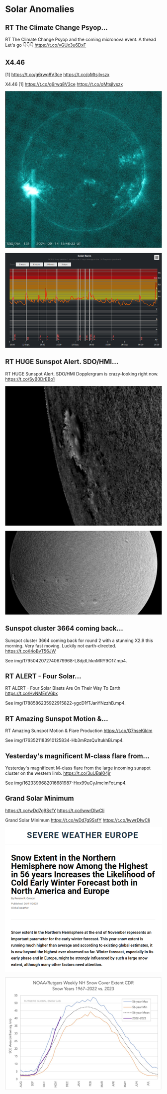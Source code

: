 # Solar Anomalies

## RT The Climate Change Psyop...

RT The Climate Change Psyop and the coming micronova event. A thread Let's go 👇👇👇 https://t.co/vGUx3u6DxF

## X4.46
[1] https://t.co/g6rwq8V3ce https://t.co/oMtsjIvszx

X4.46 [1] https://t.co/g6rwq8V3ce https://t.co/oMtsjIvszx

![](img/1834988727283700172-GXcwJMrWQAAn_AN.jpg)

![](img/1834988727283700172-GXcwVcsWYAAfLJY.png)

## RT HUGE Sunspot Alert. SDO/HMI...

RT HUGE Sunspot Alert. SDO/HMI Dopplergram is crazy-looking right now. https://t.co/SyB0DrEBo1

![](img/1820381105041691125-GUK5waLWcAAfHxs.png)

![](img/1820381105041691125-GUK5waLWkAANovi.jpg)

## Sunspot cluster 3664 coming back...

Sunspot cluster 3664 coming back for round 2 with a stunning X2.9 this morning. Very fast moving. Luckily not earth-directed. https://t.co/l4oBvT56JW

See img/1795042072740679968-L8djdLhknMRY9O17.mp4.

## RT ALERT - Four Solar...

RT ALERT - Four Solar Blasts Are On Their Way To Earth https://t.co/HvNMEnV6bx

See img/1788586235922915822-ygcD1fTJanYNzzhB.mp4.

## RT Amazing Sunspot Motion &amp;...

RT Amazing Sunspot Motion &amp; Flare Production https://t.co/G7hseKikIm

See img/1763521183910125834-Hb3mRzsQu1tukhBi.mp4.

## Yesterday's magnificent M-class flare from...

Yesterday's magnificent M-class flare from the large incoming sunspot cluster on the western limb. https://t.co/3uUBaI04jr

See img/1623399682016681987-Hxx99uCyJmclmFot.mp4.

## Grand Solar Minimum
https://t.co/wDd7g9SsfY https://t.co/lwwrDIwCIi

Grand Solar Minimum https://t.co/wDd7g9SsfY https://t.co/lwwrDIwCIi

![](img/1597265760178515968-FiqgqOKXwAMemma.png)

![](img/1597265760178515968-FiqgsQSXEAQoM2q.jpg)